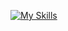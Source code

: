 [![My Skills](https://skillicons.dev/icons?i=html,css,js,figma,php,laravel,python,dart,flutter,flask,bootstrap,mysql,mongodb,jquery)](https://skillicons.dev)
